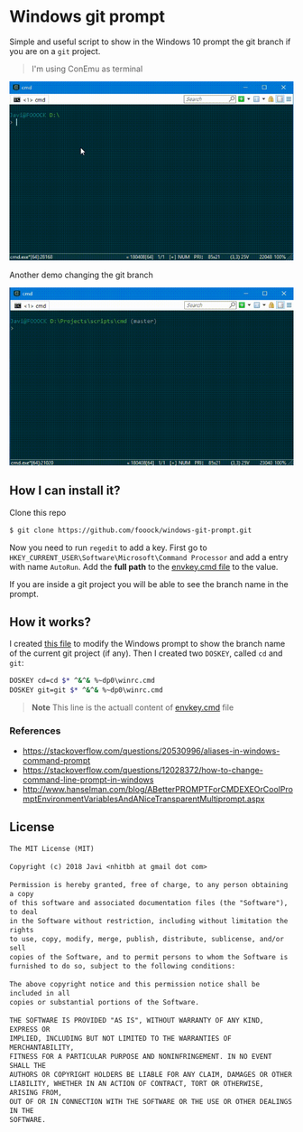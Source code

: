 # Windows git prompt
Simple and useful script to show in the Windows 10 prompt the git branch
if you are on a `git` project.
> I'm using ConEmu as terminal

![](demo.gif)

Another demo changing the git branch

![](demo1.gif)

## How I can install it?
Clone this repo
```bash
$ git clone https://github.com/fooock/windows-git-prompt.git
```

Now you need to run `regedit` to add a key. First go to
`HKEY_CURRENT_USER\Software\Microsoft\Command Processor` and add a 
entry with name `AutoRun`. Add the **full path** to the [envkey.cmd file](envkey.cmd) to the value.

If you are inside a git project you will be able to see the branch name 
in the prompt.

## How it works?
I created [this file](winrc.cmd) to modify the Windows prompt to show the branch name of the current git
project (if any). Then I created two `DOSKEY`, called `cd` and `git`:
```bash
DOSKEY cd=cd $* ^&^& %~dp0\winrc.cmd
DOSKEY git=git $* ^&^& %~dp0\winrc.cmd
```
> **Note** This line is the actuall content of [envkey.cmd](envkey.cmd) file

### References
* https://stackoverflow.com/questions/20530996/aliases-in-windows-command-prompt
* https://stackoverflow.com/questions/12028372/how-to-change-command-line-prompt-in-windows
* http://www.hanselman.com/blog/ABetterPROMPTForCMDEXEOrCoolPromptEnvironmentVariablesAndANiceTransparentMultiprompt.aspx

## License
```
The MIT License (MIT)

Copyright (c) 2018 Javi <nhitbh at gmail dot com>

Permission is hereby granted, free of charge, to any person obtaining a copy
of this software and associated documentation files (the "Software"), to deal
in the Software without restriction, including without limitation the rights
to use, copy, modify, merge, publish, distribute, sublicense, and/or sell
copies of the Software, and to permit persons to whom the Software is
furnished to do so, subject to the following conditions:

The above copyright notice and this permission notice shall be included in all
copies or substantial portions of the Software.

THE SOFTWARE IS PROVIDED "AS IS", WITHOUT WARRANTY OF ANY KIND, EXPRESS OR
IMPLIED, INCLUDING BUT NOT LIMITED TO THE WARRANTIES OF MERCHANTABILITY,
FITNESS FOR A PARTICULAR PURPOSE AND NONINFRINGEMENT. IN NO EVENT SHALL THE
AUTHORS OR COPYRIGHT HOLDERS BE LIABLE FOR ANY CLAIM, DAMAGES OR OTHER
LIABILITY, WHETHER IN AN ACTION OF CONTRACT, TORT OR OTHERWISE, ARISING FROM,
OUT OF OR IN CONNECTION WITH THE SOFTWARE OR THE USE OR OTHER DEALINGS IN THE
SOFTWARE.
```